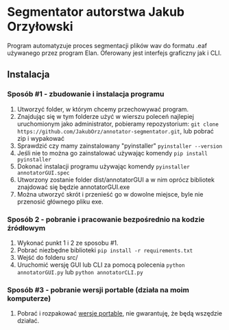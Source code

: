 # Segmentator autorstwa Jakub Orzyłowski

Program automatyzuje proces segmentacji plików wav do formatu .eaf używanego 
przez program Elan. Oferowany jest interfejs graficzny jak i CLI.

## Instalacja

### Sposób #1 - zbudowanie i instalacja programu

1. Utworzyć folder, w którym chcemy przechowywać program.
2. Znajdując się w tym folderze użyć w wierszu poleceń najlepiej uruchomionym jako administrator, pobieramy repozystorium: `git clone https://github.com/JakubOrz/annotator-segmentator.git`, lub pobrać zip i wypakować
3. Sprawdzić czy mamy zainstalowany "pyinstaller" `pyinstaller --version`
4. Jeśli nie to można go zainstalować używając komendy `pip install pyinstaller`
5. Dokonać instalacji programu używając komendy `pyinstaller annotatorGUI.spec`
6. Utworzony zostanie folder dist/annotatorGUI a w nim oprócz bibliotek znajdować się będzie annotatorGUI.exe
7. Można utworzyć skrót i przenieść go w dowolne miejsce, byle nie przenosić głównego pliku exe.

### Sposób 2 - pobranie i pracowanie bezpośrednio na kodzie źródłowym

1. Wykonać punkt 1 i 2 ze sposobu #1.
2. Pobrać niezbędne biblioteki `pip install -r requirements.txt`
3. Wejść do folderu src/
4. Uruchomić wersję GUI lub CLI za pomocą polecenia `python annotatorGUI.py` lub `python annotatorCLI.py`

### Sposób #3 - pobranie wersji portable (działa na moim komputerze)

1. Pobrać i rozpakować [wersje portable](https://drive.google.com/drive/folders/1ToaknOVNLrQUsaXXrpHJ5a6KqcDlnIlJ?usp=sharing), nie gwarantuję, że będą wszędzie działać.


